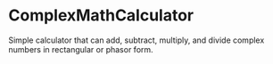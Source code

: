 # ComplexMathCalculator
Simple calculator that can add, subtract, multiply, and divide complex numbers in rectangular or phasor form.
